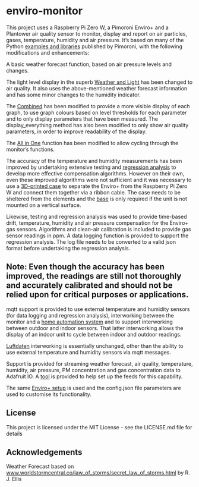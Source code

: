 # enviro-monitor
This project uses a Raspberry Pi Zero W, a Pimoroni Enviro+ and a Plantower air quality sensor to monitor, display and report on air particles, gases, temperature, humidity and air pressure. It’s based on many of the Python [examples and libraries]( https://github.com/pimoroni/enviroplus-python) published by Pimoroni, with the following modifications and enhancements:

A basic weather forecast function, based on air pressure levels and changes.

The light level display in the superb [Weather and Light](https://github.com/pimoroni/enviroplus-python/blob/master/examples/weather-and-light.py) has been changed to air quality. It also uses the above-mentioned weather forecast information and has some minor changes to the humidity indicator.

The [Combined]( https://github.com/pimoroni/enviroplus-python/blob/master/examples/combined.py) has been modified to provide a more visible display of each graph, to use graph colours based on level thresholds for each parameter and to only display parameters that have been measured. The display_everything method has also been modified to only show air quality parameters, in order to improve readability of the display.

The [All in One]( https://github.com/pimoroni/enviroplus-python/blob/master/examples/all-in-one.py) function has been modified to allow cycling through the monitor’s functions.

The accuracy of the temperature and humidity measurements has been improved by undertaking extensive testing and [regression analysis](https://github.com/roscoe81/enviro-monitor/blob/master/Regression_Analysis/Northcliff_Enviro_Monitor_Regression_Analyser.py) to develop more effective compensation algorithms. However on their own, even these improved algorithms were not sufficient and it was necessary to use a [3D-printed case](https://github.com/roscoe81/enviro-monitor/tree/master/3DP_Files) to separate the Enviro+ from the Raspberry Pi Zero W and connect them together via a ribbon cable. The case needs to be sheltered from the elements and the [base](https://github.com/roscoe81/enviro-monitor/blob/master/3DP_Files/Northcliff_EM_Base_01.stl) is only required if the unit is not mounted on a vertical surface.

Likewise, testing and regression analysis was used to provide time-based drift, temperature, humidity and air pressure compensation for the Enviro+ gas sensors. Algorithms and clean-air calibration is included to provide gas sensor readings in ppm. A data logging function is provided to support the regression analysis. The log file needs to be converted to a valid json format before undertaking the regression analysis.

## Note: Even though the accuracy has been improved, the readings are still not thoroughly and accurately calibrated and should not be relied upon for critical purposes or applications.

mqtt support is provided to use external temperature and humidity sensors (for data logging and regression analysis), interworking between the monitor and a [home automation system](https://github.com/roscoe81/Home-Manager) and to support interworking between outdoor and indoor sensors. That latter interworking allows the display of an indoor unit to cycle between indoor and outdoor readings.

[Luftdaten]( https://github.com/pimoroni/enviroplus-python/blob/master/examples/luftdaten.py)  interworking is essentially unchanged, other than the ability to use external temperature and humidity sensors via mqtt messages.

Support is provided for streaming weather forecast, air quality, temperature, humidity, air pressure, PM concentration and gas concentration data to Adafruit IO. A [tool](https://github.com/roscoe81/enviro-monitor/blob/master/Adafruit%20IO%20Feed%20Setup/Northcliff_adafruit_io_feed_setup_Gen.py) is provided to help set up the feeds for this capability.

The same [Enviro+ setup]( https://github.com/pimoroni/enviroplus-python/blob/master/README.md) is used and the config.json file parameters are used to customise its functionality.

## License
This project is licensed under the MIT License - see the LICENSE.md file for details

## Acknowledgements

Weather Forecast based on www.worldstormcentral.co/law_of_storms/secret_law_of_storms.html by R. J. Ellis
